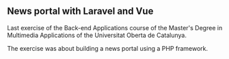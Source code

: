 ## News portal with Laravel and Vue

Last exercise of the Back-end Applications course of the Master's Degree in Multimedia Applications of the Universitat Oberta de Catalunya.

The exercise was about building a news portal using a PHP framework.
